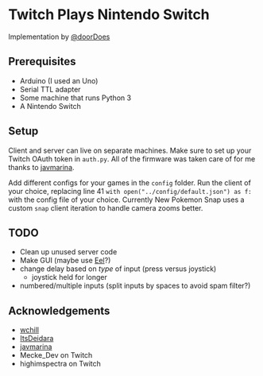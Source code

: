 # Twitch Plays Nintendo Switch

Implementation by [@doorDoes](https://twitch.tv/doorDoes)

## Prerequisites

- Arduino (I used an Uno)
- Serial TTL adapter
- Some machine that runs Python 3
- A Nintendo Switch

## Setup

Client and server can live on separate machines. Make sure to set up your Twitch OAuth token in `auth.py`. All of the firmware was taken care of for me thanks to [javmarina](https://github.com/javmarina/Nintendo-Switch-Remote-Control/tree/master/firmware).

Add different configs for your games in the `config` folder. Run the client of your choice, replacing line 41 `with open("../config/default.json") as f:` with the config file of your choice. Currently New Pokemon Snap uses a custom `snap` client iteration to handle camera zooms better.

## TODO

- Clean up unused server code
- Make GUI (maybe use [Eel](https://github.com/ChrisKnott/Eel)?)
- change delay based on _type_ of input (press versus joystick)
  - joystick held for longer
- numbered/multiple inputs (split inputs by spaces to avoid spam filter?)

## Acknowledgements

- [wchill](https://github.com/wchill)
- [ItsDeidara](https://github.com/ItsDeidara)
- [javmarina](https://github.com/javmarina)
- Mecke_Dev on Twitch
- highimspectra on Twitch
